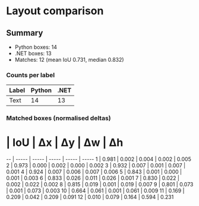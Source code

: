 # Layout comparison

## Summary

- Python boxes: 14
- .NET boxes: 13
- Matches: 12 (mean IoU 0.731, median 0.832)

### Counts per label

Label | Python | .NET
----- | ------ | ----
Text  | 14     | 13  

### Matched boxes (normalised deltas)

#  | IoU   | Δx    | Δy    | Δw    | Δh   
-- | ----- | ----- | ----- | ----- | -----
1  | 0.981 | 0.002 | 0.004 | 0.002 | 0.005
2  | 0.973 | 0.000 | 0.002 | 0.000 | 0.002
3  | 0.932 | 0.007 | 0.001 | 0.007 | 0.001
4  | 0.924 | 0.007 | 0.006 | 0.007 | 0.006
5  | 0.843 | 0.001 | 0.000 | 0.001 | 0.003
6  | 0.833 | 0.026 | 0.011 | 0.026 | 0.001
7  | 0.830 | 0.022 | 0.002 | 0.022 | 0.002
8  | 0.815 | 0.019 | 0.001 | 0.019 | 0.007
9  | 0.801 | 0.073 | 0.001 | 0.073 | 0.003
10 | 0.664 | 0.061 | 0.001 | 0.061 | 0.009
11 | 0.169 | 0.209 | 0.042 | 0.209 | 0.091
12 | 0.010 | 0.079 | 0.164 | 0.594 | 0.231
